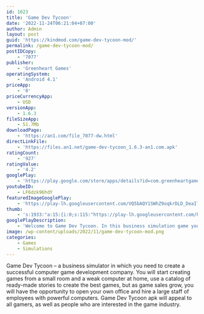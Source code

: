 ```yaml
---
id: 1023
title: 'Game Dev Tycoon'
date: '2022-11-24T06:21:04+07:00'
author: Admin
layout: post
guid: 'https://kindmod.com/game-dev-tycoon-mod/'
permalink: /game-dev-tycoon-mod/
postIDCopy:
    - '7077'
publisher:
    - 'Greenheart Games'
operatingSystem:
    - 'Android 4.1'
priceApp:
    - '0'
priceCurrencyApp:
    - USD
versionApp:
    - 1.6.3
fileSizeApp:
    - 51.7Mb
downloadPage:
    - 'https://an1.com/file_7077-dw.html'
directLinkFile:
    - 'https://files.an1.net/game-dev-tycoon_1.6.3-an1.com.apk'
ratingCount:
    - '927'
ratingValue:
    - '4.2'
googlePlay:
    - 'https://play.google.com/store/apps/details?id=com.greenheartgames.gdt'
youtubeID:
    - LF6dzk96hdY
featuredImageGooglePlay:
    - 'https://play-lh.googleusercontent.com/VQ5bAQY1SWhZ9oqkrDLD_DeaIlAGo_Vq3kPgVLNG7q94Z2GYjxpkLQoGcgMEiT4fNgA'
thumb:
    - 's:1933:"a:15:{i:0;s:115:"https://play-lh.googleusercontent.com/hKEBwKBas_RA6qpXhPhOZYxnhvMmQIFq7eOrsAmUMVPEeSEmT4gMfdrIqzlfwUHTpEU=w526-h296";i:1;s:116:"https://play-lh.googleusercontent.com/9x3FpF7lWid5cioqqGL4TDf2HdGflcLxHTsxiIMUu0rUwaZhsBjGIQ_qO9ThN_-h1g_R=w526-h296";i:2;s:114:"https://play-lh.googleusercontent.com/FXY-1gpWwibTPRyodVkpZ43Uvgnut7f_82EBTBQxTQE3v6_m_RxFMoIcV_ISUqEEuw=w526-h296";i:3;s:114:"https://play-lh.googleusercontent.com/8nrII92wf_oh5m6cc5sWabPP_7ZSOwbJoplYr3_3LDBZMm4MPjUWfaPj7zyoQ3Jk8Q=w526-h296";i:4;s:115:"https://play-lh.googleusercontent.com/zrM9DhXvSjU6kkqj6HVi3OTWEi6zqu0D5PsPVVklkTWjSD_zxaH5pj7E8Spkkr-fRso=w526-h296";i:5;s:115:"https://play-lh.googleusercontent.com/rp6_KNkYE2418TKNZ8S1UDwAqhHglfKIE4q7AD_iENnEZqB5oQPLfqWBxcOMVPFUg-Q=w526-h296";i:6;s:116:"https://play-lh.googleusercontent.com/Aft_wVddg78q5cYj-5SHBZuT1CUxSpp_WWHwL2RsdfkRZ1z-OlxgK742lGt6MfJS2Bw9=w526-h296";i:7;s:115:"https://play-lh.googleusercontent.com/OTc-vgk7Tw2eLu-E3otNvqpMvCBs7EIPKhf8f91HEgq3-On4w6VBUGIJWxZsZpT-Z5Y=w526-h296";i:8;s:115:"https://play-lh.googleusercontent.com/w_WzN7w_pZHEwjfr617KKw5-YT4OFlT-SAVOkVGyZIb0e8UaBUZZct7LkxPp2sG_98o=w526-h296";i:9;s:116:"https://play-lh.googleusercontent.com/l8tqZkgCi1Gezy0qCB9vaSoukdpKpVG2M00iLnv_fN1A0JmLAJ_BY7wElbqjlUYnRhCd=w526-h296";i:10;s:115:"https://play-lh.googleusercontent.com/fkoEAAG_VeE2I3IR7uf5ImmpQl9VpDl0LS1NW5TRWhTMoyGuF1rQSOa3QUWXvZ7b1Lo=w526-h296";i:11;s:114:"https://play-lh.googleusercontent.com/qvslCIkzAf6vV9tQ8jHIkybwaBuo9FBITCEjvdLgCamFhX6cJsJWhGuKoQ3T7dQK5g=w526-h296";i:12;s:116:"https://play-lh.googleusercontent.com/gDVHvAFoH5w-0fURU_-bYm3rIw3bZjsiJmpUJY0DdEN0AB6E161UGIL4oZSRNg-ze_2z=w526-h296";i:13;s:115:"https://play-lh.googleusercontent.com/3yet1XKTYdK9geq7XoWuSoLjcdQD3pUEz7vIr1NvB4hEBD6uH0GQxIjFSsHuNj1pjuQ=w526-h296";i:14;s:115:"https://play-lh.googleusercontent.com/ve_VdBVpKicsijmCm5pGUbvTWG9LnoS7Lo2b3LhUsLCpnEfOeOD3alX9AQFk4NhCZHY=w526-h296";}";'
googlePlayDescription:
    - 'Welcome to Game Dev Tycoon. In this business simulation game you start your own game development company in the 80s. Create best selling games, research new technologies to boost your business and invent new game types. Become the leader of the market and gain worldwide fans.. Create games your way. Your success depends on your creativity and willingness to experiment. What topics and genres go well together? Should your Action game focus more on engine optimization or on quest design? The decisions you make during the development of your games will have a major impact on the ratings you receive.'
image: /wp-content/uploads/2022/11/game-dev-tycoon-mod.png
categories:
    - Games
    - Simulations
---
```


Game Dev Tycoon – a business simulator in which you need to create a successful computer game development company. You will start creating games from a small room and a weak computer at home, use a catalog of ready-made stories to create the best games, but as game sales grow, you will have the opportunity to open your own office and hire a large staff of employees with powerful computers. Game Dev Tycoon apk will appeal to all gamers, as well as people who are interested in the game industry.